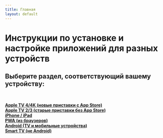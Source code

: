 ```yaml
---
title: Главная
layout: default
---
```

# Инструкции по установке и настройке приложений для разных устройств

## Выберите раздел, соответствующий вашему устройству:
<br>

<a href="pages/appletv4" target="_blank" rel="noopener">**Apple TV 4/4K (новые приставки с App Store)**</a>  
<a href="pages/appletv3" target="_blank" rel="noopener">**Apple TV 2/3 (старые приставки без App Store)**</a>  
<a href="pages/ios" target="_blank" rel="noopener">**iPhone / iPad**</a>  
<a href="pages/pwa" target="_blank" rel="noopener">**PWA (из браузеров)**</a>  
<a href="pages/android" target="_blank" rel="noopener">**Android (TV и мобильные устройства)**</a>  
<a href="pages/smarttv" target="_blank" rel="noopener">**Smart TV (не Android)**</a>  


